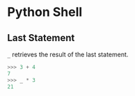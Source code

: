 # Python Shell

## Last Statement

`_` retrieves the result of the last statement.

```python
>>> 3 + 4
7
>>> _ * 3
21
```
